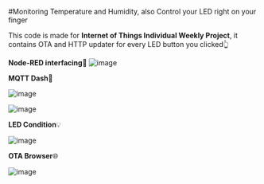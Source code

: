 #Monitoring Temperature and Humidity, also Control your LED right on your finger

This code is made for **Internet of Things Individual Weekly Project**, it contains OTA and HTTP updater for every LED button you clicked👆

**Node-RED interfacing**🍎
![image](https://github.com/mariaakuw/monitor-control/assets/114895269/3be4497d-3ddb-43f4-b804-7a5fc3199a44)


**MQTT Dash**📶

![image](https://github.com/mariaakuw/monitor-control/assets/114895269/bef95ca6-aadf-49ff-a4ac-ae5c261c6929)

![image](https://github.com/mariaakuw/monitor-control/assets/114895269/dc7aa679-1670-4ee9-92bf-99421bc0b45d)

**LED Condition**💡

![image](https://github.com/mariaakuw/monitor-control/assets/114895269/64824889-3a54-48b0-ac71-df293e9bf202)

**OTA Browser**🌐

![image](https://github.com/mariaakuw/monitor-control/assets/114895269/884ba0dc-e1c0-488e-8736-7efe19047583)
